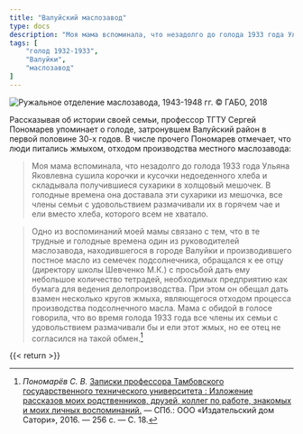 ```yaml
---
title: "Валуйский маслозавод"
type: docs
description: "Моя мама вспоминала, что незадолго до голода 1933 года Ульяна Яковлевна сушила корочки и кусочки недоеденного хлеба и складывала получившиеся сухарики в холщовый мешочек. В голодные времена она доставала эти сухарики из мешочка, все члены семьи с удовольствием размачивали их в горячем чае и ели вместо хлеба, которого всем не хватало."
tags: [
    "голод 1932-1933",
    "Валуйки",
    "маслозавод"
]
---
```


![Ружальное отделение маслозавода, 1943-1948 гг. © ГАБО, 2018](/static/img/golod/maslozavod-1943-1948.jpg "Ружальное отделение маслозавода, 1943-1948 гг. © ГАБО, 2018")

Рассказывая об истории своей семьи, профессор ТГТУ Сергей Пономарев упоминает о голоде, затронувшем Валуйский район в первой половине 30-х годов. В числе прочего Пономарев отмечает, что люди питались жмыхом, отходом производства местного маслозавода:

>Моя мама вспоминала, что незадолго до голода 1933 года Ульяна Яковлевна сушила корочки и кусочки недоеденного хлеба и складывала получившиеся сухарики в холщовый мешочек. В голодные времена она доставала эти сухарики из мешочка, все члены семьи с удовольствием размачивали их в горячем чае и ели вместо хлеба, которого всем не хватало.

>Одно из воспоминаний моей мамы связано с тем, что в те трудные и голодные времена один из руководителей маслозавода, находившегося в городе Валуйки и производившего постное масло из семечек подсолнечника, обращался к ее отцу (директору школы Шевченко М.К.) с просьбой дать ему небольшое количество тетрадей, необходимых предприятию как бумага для ведения делопроизводства. При этом он обещал дать взамен несколько кругов жмыха, являющегося отходом процесса производства подсолнечного масла. Мама с обидой в голосе говорила, что во время голода 1933 года все члены их семьи с удовольствием размачивали бы и ели этот жмых, но ее отец не согласился на такой обмен.[^1]

[^1]: *Пономарёв С. В.* [Записки профессора Тамбовского государственного технического университета : Изложение рассказов моих родственников, друзей, коллег по работе, знакомых и моих личных воспоминаний.](https://www.dropbox.com/sh/864gbj4xeaytojp/AACZ9Vy5qunnbb2GmOMOFzQea?dl=0) — СПб.: ООО «Издательский дом Сатори», 2016. — 256 с. — С. 18.

{{< return >}}
